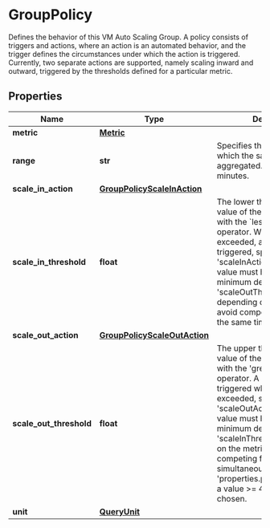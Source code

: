# GroupPolicy

Defines the behavior of this VM Auto Scaling Group. A policy consists of triggers and actions, where an action is an automated behavior, and the trigger defines the circumstances under which the action is triggered. Currently, two separate actions are supported, namely scaling inward and outward, triggered by the thresholds defined for a particular metric.
## Properties
| Name | Type | Description | Notes |
| ------------ | ------------- | ------------- | ------------- |
| **metric** | [**Metric**](Metric.md) |  |  |
| **range** | **str** | Specifies the time range for which the samples are to be aggregated. Must be &gt;&#x3D; 2 minutes. | [optional] [default to '120s'] |
| **scale_in_action** | [**GroupPolicyScaleInAction**](GroupPolicyScaleInAction.md) |  |  |
| **scale_in_threshold** | **float** | The lower threshold for the value of the &#39;metric&#39;. Used with the &#x60;less than&#x60; (&lt;) operator. When this value is exceeded, a scale-in action is triggered, specified by the &#39;scaleInAction&#39; property. The value must have a higher minimum delta to the &#39;scaleOutThreshold&#39;, depending on the &#39;metric&#39;, to avoid competing for actions at the same time. |  |
| **scale_out_action** | [**GroupPolicyScaleOutAction**](GroupPolicyScaleOutAction.md) |  |  |
| **scale_out_threshold** | **float** | The upper threshold for the value of the &#39;metric&#39;. Used with the &#39;greater than&#39; (&gt;) operator. A scale-out action is triggered when this value is exceeded, specified by the &#39;scaleOutAction&#39; property. The value must have a lower minimum delta to the &#39;scaleInThreshold&#39;, depending on the metric, to avoid competing for actions simultaneously. If &#39;properties.policy.unit&#x3D;TOTAL&#39;, a value &gt;&#x3D; 40 must be chosen. |  |
| **unit** | [**QueryUnit**](QueryUnit.md) |  |  |



